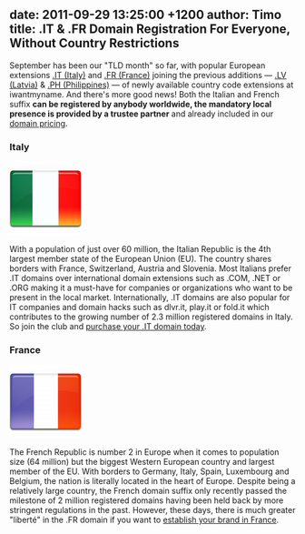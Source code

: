 date: 2011-09-29 13:25:00 +1200
author: Timo
title: .IT & .FR Domain Registration For Everyone, Without Country Restrictions
----

September has been our "TLD month" so far, with popular European extensions [.IT (Italy)](https://iwantmyname.com/domains/it-italian-domain-name-registration-for-italy) and [.FR (France)](https://iwantmyname.com/domains/fr-french-domain-name-registration-for-france) joining the previous additions &mdash; [.LV (Latvia)](https://iwantmyname.com/blog/2011/09/lv-domain-extension-now-available.html) & [.PH (Philippines)](https://iwantmyname.com/blog/2011/09/ph-domain-added.html) &mdash; of newly available country code extensions at iwantmyname. And there's more good news! Both the Italian and French suffix **can be registered by anybody worldwide, the mandatory local presence is provided by a trustee partner** and already included in our [domain pricing](https://iwantmyname.com/domains/domain-name-registration-list-of-extensions).

### Italy

[![Italy-Flag-128.png](/media/2011-09-29-Italy-Flag-128.png)](https://iwantmyname.com/domains/it-italian-domain-name-registration-for-italy)

With a population of just over 60 million, the Italian Republic is the 4th largest member state of the European Union (EU). The country shares borders with France, Switzerland, Austria and Slovenia. Most Italians prefer .IT domains over international domain extensions such as .COM, .NET or .ORG making it a must-have for companies or organizations who want to be present in the local market. Internationally, .IT domains are also popular for IT companies and domain hacks such as dlvr.it, play.it or fold.it which contributes to the growing number of 2.3 million registered domains in Italy. So join the club and [purchase your .IT domain today](https://iwantmyname.com/domains/it-italian-domain-name-registration-for-italy).

### France

[![France-Flag-128.png](/media/2011-09-29-France-Flag-128.png)](https://iwantmyname.com/domains/fr-french-domain-name-registration-for-france)

The French Republic is number 2 in Europe when it comes to population size (64 million) but the biggest Western European country and largest member of the EU. With borders to Germany, Italy, Spain, Luxembourg and Belgium, the nation is literally located in the heart of Europe. Despite being a relatively large country, the French domain suffix only recently passed the milestone of 2 million registered domains having been held back by more stringent regulations in the past. However, these days, there is much greater "libert&eacute;" in the .FR domain if you want to [establish your brand in France](https://iwantmyname.com/domains/fr-french-domain-name-registration-for-france).
